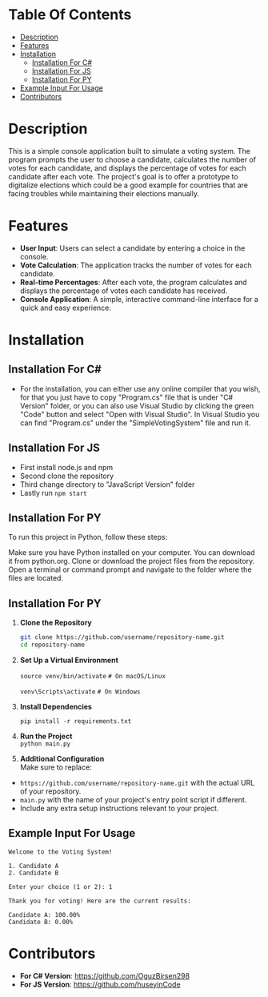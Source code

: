 # Table Of Contents
- [Description](#description)
- [Features](#features)
- [Installation](#installation)
  - [Installation For C#](#installation_for_c#)
  - [Installation For JS](#installation_for_js)
  - [Installation For PY](#installation_for_py)
- [Example Input For Usage](#example_input_for_usage)
- [Contributors](#contributors)


# <a name="description"></a> Description #
This is a simple console application built to simulate a voting system. The program prompts the user to choose a candidate, calculates the number of votes for each candidate, and displays the percentage of votes for each candidate after each vote.
The project's goal is to offer a prototype to digitalize elections which could be a good example for countries that are facing troubles while maintaining their elections manually.



# <a name="features"></a> Features #
- **User Input**: Users can select a candidate by entering a choice in the console.
- **Vote Calculation**: The application tracks the number of votes for each candidate.
- **Real-time Percentages**: After each vote, the program calculates and displays the percentage of votes each candidate has received.
- **Console Application**: A simple, interactive command-line interface for a quick and easy experience.



# <a name="installation"></a> Installation

## <a name="installation_for_c#"></a> Installation For C#
- For the installation, you can either use any online compiler that you wish, for that you just have to copy "Program.cs" file that is under "C# Version" folder, or you can also use Visual Studio by clicking the green "Code" button and select "Open with Visual Studio". In Visual Studio you can find "Program.cs" under the "SimpleVotingSystem" file and run it.


## <a name="installation_for_js"></a> Installation For JS
- First install node.js and npm
- Second clone the repository 
- Third change directory to "JavaScript Version" folder
- Lastly run ```npm start ```

## <a name="installation_for_py"></a> Installation For PY
To run this project in Python, follow these steps:

Make sure you have Python installed on your computer. You can download it from python.org.
Clone or download the project files from the repository.
Open a terminal or command prompt and navigate to the folder where the files are located.

## <a name="installation_for_py"></a> Installation For PY
1. **Clone the Repository**
   ```bash
   git clone https://github.com/username/repository-name.git
   cd repository-name

 2.  **Set Up a Virtual Environment**

      `source venv/bin/activate`    `# On macOS/Linux`
   
      `venv\Scripts\activate`        `# On Windows`
   

 3.  **Install Dependencies**
     
      `pip install -r requirements.txt`


  4.  **Run the Project**  
      `python main.py`


  5. **Additional Configuration**  
      Make sure to replace:
   - `https://github.com/username/repository-name.git` with the actual URL of your repository.
   - `main.py` with the name of your project's entry point script if different.
   - Include any extra setup instructions relevant to your project.


## <a name="example_input_for_usage"></a> Example Input For Usage

```plaintext
Welcome to the Voting System!

1. Candidate A
2. Candidate B

Enter your choice (1 or 2): 1

Thank you for voting! Here are the current results:

Candidate A: 100.00%
Candidate B: 0.00%

```
# <a name="contributors"></a> Contributors #
- **For C# Version**: https://github.com/OguzBirsen298
- **For JS Version**: https://github.com/huseyinCode




